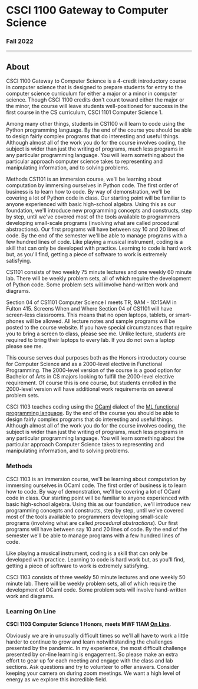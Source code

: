 # CSCI 1100 Gateway to Computer Science

### Fall 2022

---

## About

CSCI 1100 Gateway to Computer Science is a 4-credit introductory course in computer science that is designed to prepare students for entry to the computer science curriculum for either a major or a minor in computer science. Though CSCI 1100 credits don't count toward either the major or the minor, the course will leave students well-positioned for success in the first course in the CS curriculum, CSCI 1101 Computer Science 1.

Among many other things, students in CS1100 will learn to code using the Python programming language. By the end of the course you should be able to design fairly complex programs that do interesting and useful things. Although almost all of the work you do for the course involves coding, the subject is wider than just the writing of programs, much less programs in any particular programming language. You will learn something about the particular approach computer science takes to representing and manipulating information, and to solving problems.

Methods
CS1101 is an immersion course, we'll be learning about computation by immersing ourselves in Python code. The first order of business is to learn how to code. By way of demonstration, we'll be covering a lot of Python code in class. Our starting point will be familiar to anyone experienced with basic high-school algebra. Using this as our foundation, we'll introduce new programming concepts and constructs, step by step, until we've covered most of the tools available to programmers developing small-scale programs (involving what are called procedural abstractions). Our first programs will have between say 10 and 20 lines of code. By the end of the semester we'll be able to manage programs with a few hundred lines of code.
Like playing a musical instrument, coding is a skill that can only be developed with practice. Learning to code is hard work but, as you'll find, getting a piece of software to work is extremely satisfying.

CS1101 consists of two weekly 75 minute lectures and one weekly 60 minute lab. There will be weekly problem sets, all of which require the development of Python code. Some problem sets will involve hand-written work and diagrams.

Section 04 of CS1101 Computer Science I meets TR, 9AM - 10:15AM in Fulton 415.
Screens When and Where
Section 04 of CS1101 will have screen-less classrooms. This means that no open laptops, tablets, or smart-phones will be allowed. All lecture notes and sample programs will be posted to the course website. If you have special circumstances that require you to bring a screen to class, please see me.
Unlike lecture, students are required to bring their laptops to every lab. If you do not own a laptop please see me.



This course serves dual purposes both as the Honors introductory course for Computer Science and as a 2000-level elective in Functional Programming. The 2000-level version of the course is a good option for Bachelor of Arts in CS majors looking to fulfill the 2000-level elective requirement. Of course this is one course, but students enrolled in the 2000-level version  will have additional work requirements on several problem sets.

 CSCI 1103 teaches coding using the [OCaml](http://ocaml.org) dialect of the [ML functional programming language](https://en.wikipedia.org/wiki/ML_(programming_language)). By the end of the course you should be able to design fairly complex programs that do interesting and useful things. Although almost all of the work you do for the course involves coding, the subject is wider than just the writing of programs, much less programs in any particular programming language. You will learn something about the particular approach Computer Science takes to representing and manipulating information, and to solving problems.

### Methods

CSCI 1103 is an immersion course, we'll be learning about computation by immersing ourselves in OCaml code. The first order of business is to learn how to code. By way of demonstration, we'll be covering a lot 
of OCaml code in class.  Our starting point will be familiar to anyone experienced with basic high-school algebra. Using this as our foundation, we'll introduce new programming concepts and constructs, step by step, until we've covered most of the tools available to programmers developing small-scale programs (involving what are called *procedural abstractions*). Our first programs will have between say 10 and 20 lines of code. By the end of the semester we'll be able to manage programs with a few hundred lines of code.

Like playing a musical instrument, coding is a skill that can only be developed with practice. Learning to code is hard work but, as you'll find, getting a piece of software to work is extremely satisfying.

CSCI 1103 consists of three weekly 50 minute lectures and one weekly 50 minute lab. There will be weekly problem sets, all of which require the development of OCaml code. Some problem sets will involve hand-written work and diagrams.

### Learning On Line

**CSCI 1103 Computer Science 1 Honors, meets MWF 11AM [On Line](https://bccte.zoom.us/j/3306891980).**

Obviously we are in unusually difficult times so we'll all have to work a little harder to continue to grow and learn notwithstanding the challenges presented by the pandemic. In my experience, the most difficult challenge presented by on-line learning is engagement. So please make an extra effort to gear up for each meeting and engage with the class and lab sections. Ask questions and try to volunteer to offer answers. Consider keeping your camera on during zoom meetings. We want a high level of energy as we explore this incredible field.